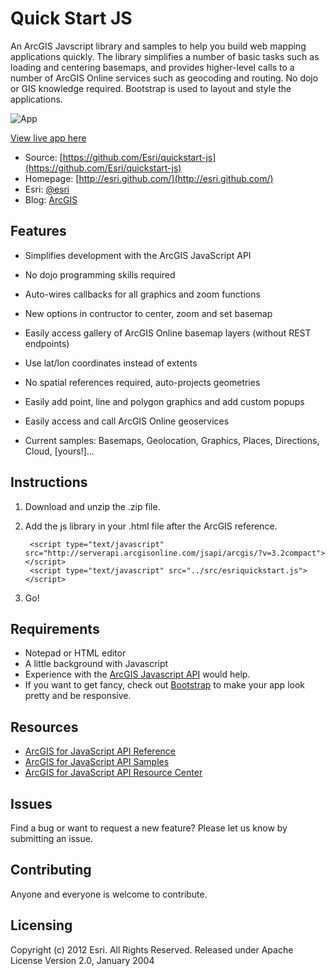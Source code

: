 # Quick Start JS

An ArcGIS Javscript library and samples to help you build web mapping applications quickly.  The library simplifies a number of basic tasks such as loading and centering basemaps, and provides higher-level calls to a number of ArcGIS Online services such as geocoding and routing.  No dojo or GIS knowledge required.  Bootstrap is used to layout and style the applications. 

![App](http://edn1.esri.com/quickstartjs/snapshot.png) 

[View live app here](http://edn1.esri.com/quickstartjs/demo/landingpage.html)

* Source: [https://github.com/Esri/quickstart-js](https://github.com/Esri/quickstart-js)
* Homepage: [http://esri.github.com/](http://esri.github.com/)
* Esri: [@esri](http://twitter.com/esri)
* Blog: [ArcGIS](http://blogs.esri.com/esri/arcgis/)

## Features
* Simplifies development with the ArcGIS JavaScript API
* No dojo programming skills required
* Auto-wires callbacks for all graphics and zoom functions
* New options in contructor to center, zoom and set basemap
* Easily access gallery of ArcGIS Online basemap layers (without REST endpoints) 
* Use lat/lon coordinates instead of extents
* No spatial references required, auto-projects geometries
* Easily add point, line and polygon graphics and add custom popups 
* Easily access and call ArcGIS Online geoservices 

* Current samples: Basemaps, Geolocation, Graphics, Places, Directions, Cloud, [yours!]...

## Instructions

1. Download and unzip the .zip file.
2. Add the js library in your .html file after the ArcGIS reference.

        <script type="text/javascript" src="http://serverapi.arcgisonline.com/jsapi/arcgis/?v=3.2compact"></script>
        <script type="text/javascript" src="../src/esriquickstart.js"></script>

3. Go!

## Requirements

* Notepad or HTML editor
* A little background with Javascript
* Experience with the [ArcGIS Javascript API](http://www.esri.com/) would help.
* If you want to get fancy, check out [Bootstrap](http://twitter.github.com/bootstrap) to make your app look pretty and be responsive.

## Resources

* [ArcGIS for JavaScript API Reference](http://help.arcgis.com/en/webapi/javascript/arcgis/help/jsapi_start.htm)
* [ArcGIS for JavaScript API Samples](http://help.arcgis.com/en/webapi/javascript/arcgis/help/jssamples_start.htm)
* [ArcGIS for JavaScript API Resource Center](http://help.arcgis.com/en/webapi/javascript/arcgis/index.html)

## Issues

Find a bug or want to request a new feature?  Please let us know by submitting an issue.

## Contributing

Anyone and everyone is welcome to contribute. 

## Licensing
Copyright (c) 2012 Esri. All Rights Reserved.
Released under Apache License Version 2.0, January 2004